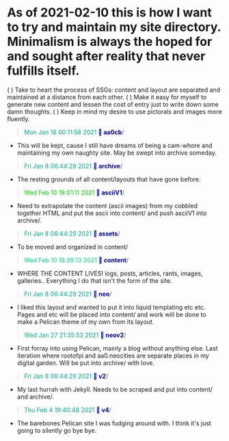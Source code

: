 # As of 2021-02-10 this is how I want to try and maintain my site directory. Minimalism is always the hoped for and sought after reality that never fulfills itself. 

( ) Take to heart the process of SSGs: content and layout are separated and maintained at a distance from each other. 
( ) Make it easy for myself to generate new content and lessen the cost of entry just to write down some damn thoughts. 
( ) Keep in mind my desire to use pictorals and images more fluently.
 
  
> <span style="color: #00af87">Mon Jan 18 00:11:58 2021</span> <span style="font-weight: bold; color: #0000aa"> aa0cb</span>/
+ This will be kept, cause I still have dreams of being a cam-whore and maintaining my own naughty site. May be swept into archive someday.
> <span style="color: #00af87">Fri Jan  8 06:44:29 2021</span> <span style="font-weight: bold; color: #0000aa"> archive</span>/
+ The resting grounds of all content/layouts that have gone before.
> <span style="color: #00d700">Wed Feb 10 19:01:11 2021</span> <span style="font-weight: bold; color: #0000aa"> asciiV1</span>/
+ Need to extrapolate the content (ascii images) from my cobbled together HTML and put the ascii into content/ and push asciiV1 into archive/.
> <span style="color: #00af87">Fri Jan  8 06:44:29 2021</span> <span style="font-weight: bold; color: #0000aa"> assets</span>/
+ To be moved and organized in content/
> <span style="color: #00d787">Wed Feb 10 18:28:13 2021</span> <span style="font-weight: bold; color: #0000aa"> content</span>/
+ WHERE THE CONTENT LIVES! logs, posts, articles, rants, images, galleries.. Everything I do that isn't the form of the site.
> <span style="color: #00af87">Fri Jan  8 06:44:29 2021</span> <span style="font-weight: bold; color: #0000aa"> neo</span>/
+ I liked this layout and wanted to put it into liquid templating etc etc. Pages and etc will be placed into content/ and work will be done to make a Pelican theme of my own from its layout.
>  <span style="color: #00af87">Wed Jan 27 21:35:53 2021</span> <span style="font-weight: bold; color: #0000aa"> neov2</span>/
+ First forray into using Pelican, mainly a blog without anything else. Last iteration where rootofpi and aa0.neocities are separate places in my digital garden. Will be put into archive/ with love.
>  <span style="color: #00af87">Fri Jan  8 06:44:29 2021</span> <span style="font-weight: bold; color: #0000aa"> v2</span>/
+ My last hurrah with Jekyll. Needs to be scraped and put into content/ and archive/.
>  <span style="color: #00af87">Thu Feb  4 19:40:48 2021</span> <span style="font-weight: bold; color: #0000aa"> v4</span>/
+ The barebones Pelican site I was fudging around with. I think it's just going to silently go bye bye.
